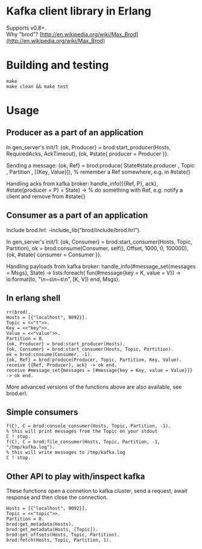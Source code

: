 # Kafka client library in Erlang
Supports v0.8+.  
Why "brod"? [http://en.wikipedia.org/wiki/Max_Brod](http://en.wikipedia.org/wiki/Max_Brod)

# Building and testing
    make
    make clean && make test

# Usage
## Producer as a part of an application

In gen_server's init/1:
    {ok, Producer} = brod:start_producer(Hosts, RequiredAcks, AckTimeout),
    {ok, #state{ producer = Producer }}.

Sending a message:
    {ok, Ref} = brod:produce( State#state.producer
                            , Topic
                            , Partition
                            , [{Key, Value}]),
    % remember a Ref somewhere, e.g. in #state{}

Handling acks from kafka broker:
    handle_info({{Ref, P}, ack}, #state{producer = P} = State) ->
      % do something with Ref, e.g. notify a client and remove from #state{}

## Consumer as a part of an application

Include brod.hrl:
    -include_lib("brod/include/brod.hrl").

In gen_server's init/1:
    {ok, Consumer} = brod:start_consumer(Hosts, Topic, Partition),
    ok = brod:consume(Consumer, self(), Offset, 1000, 0, 100000),
    {ok, #state{ consumer = Consumer }}.

Handling payloads from kafka broker:
    handle_info(#message_set{messages = Msgs}, State) ->
      lists:foreach(
        fun(#message{key = K, value = V}) ->
            io:format(Io, "\n~s\n~s\n", [K, V])
        end, Msgs).

## In erlang shell
    rr(brod).
    Hosts = [{"localhost", 9092}].
    Topic = <<"t">>.
    Key = <<"key">>.
    Value = <<"value">>.
    Partition = 0.
    {ok, Producer} = brod:start_producer(Hosts).
    {ok, Consumer} = brod:start_consumer(Hosts, Topic, Partition).
    ok = brod:consume(Consumer, -1).
    {ok, Ref} = brod:produce(Producer, Topic, Partition, Key, Value).
    receive {{Ref, Producer}, ack} -> ok end.
    receive #message_set{messages = [#message{key = Key, value = Value}]} -> ok end.

More advanced versions of the functions above are also available, see brod.erl.

## Simple consumers
    f(C), C = brod:console_consumer(Hosts, Topic, Partition, -1).
    % this will print messages from the Topic on your stdout
    C ! stop.
    f(C), C = brod:file_consumer(Hosts, Topic, Partition, -1, "/tmp/kafka.log").
    % this will write messages to /tmp/kafka.log
    C ! stop.

## Other API to play with/inspect kafka
These functions open a connetion to kafka cluster, send a request,
await response and then close the connection.

    Hosts = [{"localhost", 9092}].
    Topic = <<"topic">>.
    Partition = 0.
    brod:get_metadata(Hosts).
    brod:get_metadata(Hosts, [Topic]).
    brod:get_offsets(Hosts, Topic, Partition).
    brod:fetch(Hosts, Topic, Partition, 1).
